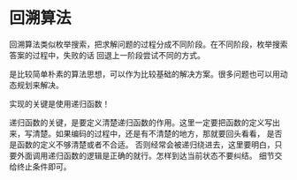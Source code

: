 # 回溯算法

回溯算法类似枚举搜索，把求解问题的过程分成不同阶段。在不同阶段，枚举搜索答案的过程中，失败的话
回退上一阶段尝试不同的方式。

是比较简单朴素的算法思想，可以作为比较基础的解决方案。很多问题也可以用动态规划来解决。

实现的关键是使用递归函数！

递归函数的关键，是要定义清楚递归函数的作用。这里一定要把函数的定义写出来，写清楚。如果编码的过程中，还是有不清楚的地方，那就要回头看看，
是否是函数的定义不够清楚或者不合适。
否则经常会被递归绕进去，这里要明白，只要外面调用递归函数的逻辑是正确的就行。怎样到达当前状态不要纠结。
细节交给终止条件即可。


